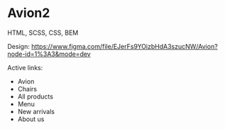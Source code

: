 # Avion2
HTML, SCSS, CSS, BEM

Design:
https://www.figma.com/file/EJerFs9YOizbHdA3szucNW/Avion?node-id=1%3A3&mode=dev

Active links:
- Avion
- Chairs
- All products
- Menu
- New arrivals
- About us
